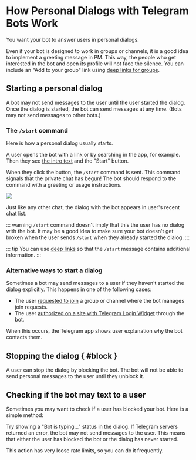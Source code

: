 # How Personal Dialogs with Telegram Bots Work

You want your bot to answer users in personal dialogs.

Even if your bot is designed to work in groups or channels, it is a good idea to implement a greeting message in PM.
This way, the people who get interested in the bot and open its profile will not face the silence.
You can include an "Add to your group" link using [deep links for groups](../interaction/links#deep-links-for-groups).


## Starting a personal dialog

A bot may not send messages to the user until the user started the dialog. 
Once the dialog is started, the bot can send messages at any time.
(Bots may not send messages to other bots.)

### The `/start` command

Here is how a personal dialog usually starts.

A user opens the bot with a link or by searching in the app, for example. 
Then they see [the intro text](../dev/botfather#customization) and the "Start" button.

When they click the button, the `/start` command is sent. 
This command signals that the private chat has begun! 
The bot should respond to the command with a greeting or usage instructions.

![](/pictures/ru/start.gif)

Just like any other chat, the dialog with the bot appears in user's recent chat list.

::: warning
`/start` command doesn't imply that this the user has no dialog with the bot. It may be a good idea to make sure your
bot doesn't get broken when the user sends `/start` when they already started the dialog.
:::

::: tip
You can use [deep links](../interaction/links) so that the `/start` message contains additional information.
:::

### Alternative ways to start a dialog

Sometimes a bot may send messages to a user if they haven't started the dialog explicitly. 
This happens in one of the following cases:

- The user [requested to join](../interaction/join-requests) a group or channel where the bot manages join requests.
- The user [authorized on a site with Telegram Login Widget](../interaction/login-widget) through the bot.

When this occurs, the Telegram app shows user explanation why the bot contacts them.

## Stopping the dialog { #block }

A user can stop the dialog by blocking the bot. The bot will not be able to send personal messages to the user
until they unblock it.

## Checking if the bot may text to a user

Sometimes you may want to check if a user has blocked your bot. Here is a simple method:

Try showing a "Bot is typing..." status in the dialog. If Telegram servers returned an error, the bot may not
send messages to the user. This means that either the user has blocked the bot or the dialog has never started.

This action has very loose rate limits, so you can do it frequently.
